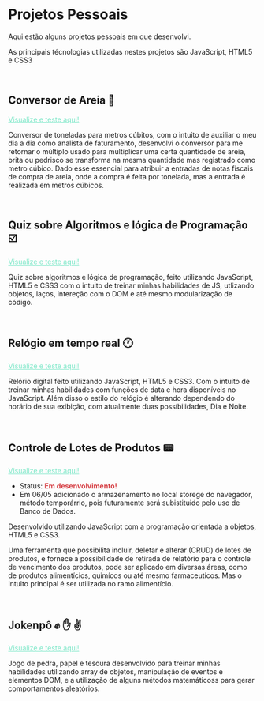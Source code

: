 # Projetos Pessoais
 Aqui estão alguns projetos pessoais em que desenvolvi.
 
 As principais técnologias utilizadas nestes projetos são JavaScript, HTML5 e CSS3

 <br>

## Conversor de Areia 💎
<a style="color:#7AE7C7" href="https://joaovictor-noschang.github.io/ProjetosPessoais/conversor/index.html" target="_blanck">Visualize e teste aqui!</a>

Conversor de toneladas para metros cúbitos, com o intuito de auxiliar o meu dia a dia como analista de faturamento, desenvolvi o conversor para me retornar o múltiplo usado para multiplicar uma certa quantidade de areia, brita ou pedrisco se transforma na mesma quantidade mas registrado como metro cúbico. Dado esse essencial para atribuir a entradas de notas fiscais de compra de areia, onde a compra é feita por tonelada, mas a entrada é realizada em metros cúbicos.

<br>


## Quiz sobre Algoritmos e lógica de Programação ☑️
<a style="color:#7AE7C7" href="https://joaovictor-noschang.github.io/ProjetosPessoais/quiz/index.html" target="_blanck">Visualize e teste aqui!</a>

Quiz sobre algoritmos e lógica de programação, feito utilizando JavaScript, HTML5 e CSS3 com o intuito de treinar minhas habilidades de JS, utlizando objetos, laços, intereção com o DOM e até mesmo modularização de código.

<br>


## Relógio em tempo real 🕐
<a style="color:#7AE7C7" href="https://joaovictor-noschang.github.io/ProjetosPessoais/relogio/index.html" target="_blanck">Visualize e teste aqui!</a>

Relório digital feito utilizando JavaScript, HTML5 e CSS3. Com o intuito de treinar minhas habilidades com funções de data e hora disponíveis no JavaScript. Além disso o estilo do relógio é alterando dependendo do horário de sua exibição, com atualmente duas possíbilidades, Dia e Noite.

<br>


## Controle de Lotes de Produtos 📟 
<a style="color:#7AE7C7" href="https://joaovictor-noschang.github.io/ProjetosPessoais/crud/index.html" target="_blanck">Visualize e teste aqui!</a>

- Status: <strong style="color:#D64045">Em desenvolvimento!</strong>
- Em 06/05 adicionado o armazenamento no local storege do navegador, método temporárrio, pois futuramente será subistituido pelo uso de Banco de Dados.

Desenvolvido utilizando JavaScript com a programação orientada a objetos, HTML5 e CSS3.

Uma ferramenta que possibilita incluir, deletar e alterar (CRUD) de lotes de produtos, e fornece a possibilidade de retirada de relatório para o controle de vencimento dos produtos, pode ser aplicado em diversas áreas, como de produtos alimentícios, quimícos ou até mesmo farmaceuticos. Mas o intuito principal é ser utilizada no ramo alimentício.

<br>


## Jokenpô ✊ ✋ ✌️
<a style="color:#7AE7C7" href="https://joaovictor-noschang.github.io/ProjetosPessoais/jokenpo/" target="_blanck">Visualize e teste aqui!</a>

Jogo de pedra, papel e tesoura desenvolvido para treinar minhas habilidades utilizando array de objetos, manipulação de eventos e elementos DOM, e a utilização de alguns métodos matemáticoss para gerar comportamentos aleatórios.